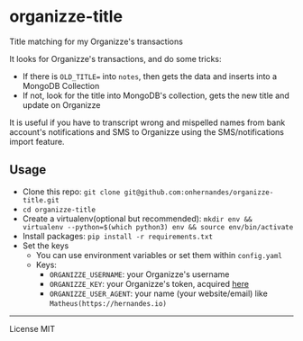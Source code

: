 # organizze-title

Title matching for my Organizze's transactions

It looks for Organizze's transactions, and do some tricks:

- If there is `OLD_TITLE=` into `notes`, then gets the data and inserts into a MongoDB Collection
- If not, look for the title into MongoDB's collection, gets the new title and update on Organizze

It is useful if you have to transcript wrong and mispelled names from bank account's notifications and SMS to Organizze using the SMS/notifications import feature.

## Usage

- Clone this repo: `git clone git@github.com:onhernandes/organizze-title.git`
- `cd organizze-title`
- Create a virtualenv(optional but recommended): `mkdir env && virtualenv --python=$(which python3) env && source env/bin/activate`
- Install packages: `pip install -r requirements.txt`
- Set the keys
  - You can use environment variables or set them within `config.yaml`
  - Keys:
    - `ORGANIZZE_USERNAME`: your Organizze's username
    - `ORGANIZZE_KEY`: your Organizze's token, acquired [here](https://app.organizze.com.br/configuracoes/api-keys)
    - `ORGANIZZE_USER_AGENT`: your name (your website/email) like `Matheus(https://hernandes.io)`

--------

License MIT
